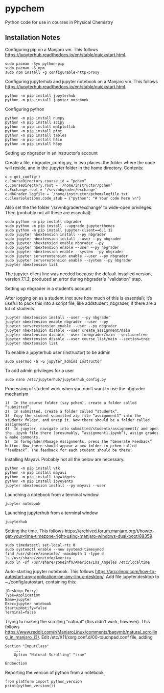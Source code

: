 # pypchem
Python code for use in courses in Physical Chemistry

## Installation Notes
Configuring pip on a Manjaro vm. This follows https://jupyterhub.readthedocs.io/en/stable/quickstart.html.

	sudo pacman -Syu python-pip
	sudo pacman -S npm
	sudo npm install -g configurable-http-proxy


Configuring jupyterhub and jupyter notebook on a Manjaro vm. This follows https://jupyterhub.readthedocs.io/en/stable/quickstart.html.

	python -m pip install jupyterhub
	python -m pip install jupyter notebook


Configuring python

	python -m pip install numpy
	python -m pip install scipy
	python -m pip install matplotlib
	python -m pip install pint
	python -m pip install tables
	python -m pip install h5io
	python -m pip install h5py


Setting up nbgrader in an instructor’s account

Create a file, nbgrader_config.py, in two places: the folder where the code will reside, and in the .jupyter folder in the home directory. Contents:

	c = get_config()
	c.CourseDirectory.course_id = “pchem”
	c.CourseDirectory.root = '/home/instructor/pchem’
	c.Exchange.root = '/srv/nbgrader/exchange'
	c.NbGrader.logfile = ‘/home/instructor/pchem/logfile.txt'
	c.ClearSolutions.code_stub = {"python": "# Your code here \n"}

Also set the the folder '/srv/nbgrader/exchange' to wide-open privileges. Then (probably not all these are essential):

	sudo python -m pip install nbgrader
	sudo python -m pip install --upgrade jupyterthemes
	sudo python -m pip install jupyter-client==6.1.12
	sudo jupyter nbextension install --py nbgrader
	sudo jupyter nbextension install --user —-py nbgrader
	sudo jupyter nbextension enable nbgrader --py
	sudo jupyter nbextension enable —-user —-py nbgrader
	sudo jupyter nbextension enable --system --py nbgrader
	sudo jupyter serverextension enable --user --py nbgrader
	sudo jupyter serverextension enable --system --py nbgrader
	jupyter nbextension list

The jupyter-client line was needed because the default installed version, version 7.1.2, produced an error during nbgrader's "validation" step.

Setting up nbgrader in a student’s account

After logging on as a student (not sure how much of this is essential); it’s useful to pack this into a script file, like addstudent_nbgrader, if there are a lot of students.

	jupyter nbextension install --user --py nbgrader
	jupyter nbextension enable nbgrader --user --py
	jupyter serverextension enable --user --py nbgrader
	jupyter nbextension disable --user create_assignment/main
	jupyter nbextension disable --user formgrader/main --section=tree
	jupyter nbextension disable --user course_list/main --section=tree
	jupyter nbextension list




To enable a jupyterhub user (instructor) to be admin

	sudo usermod -a -G jupyter_admins instructor


To add admin privileges for a user

	sudo nano /etc/jupyterhub/jupyterhub_config.py


Processing of student work when you don’t want to use the nbgrader mechanism

	1)	In the course folder (say pchem), create a folder called “submitted”.
	2)	In submitted, create a folder called “studentx”.
	3)	Copy the student-submitted zip file “assignment1” into the studentx folder, and unzip it. Now there should be a folder called assignment1.
	4)	In jupyter, navigate into submitted/studentx/assignment1/ and open the .ipynb file there (presumably, “assignment1.ipynb”), assign grades & make comments.
	5)	In formgrader/Manage Assignments, press the “Generate Feedback” button. Now there should appear a new folder in pchem called “feedback”. The feedback for each student should be there.


Installing Mayavi. Probably not all the below are necessary.

	python -m pip install vtk
	python -m pip install mayavi
	python -m pip install ipywidgets
	python -m pip install ipyevents
	jupyter nbextension install --py mayavi --user


Launching a notebook from a terminal window

	jupyter notebook

Launching jupyterhub from a terminal window

	jupyterhub


Setting the time. This follows https://archived.forum.manjaro.org/t/howto-get-your-time-timezone-right-using-manjaro-windows-dual-boot/89359

	sudo timedatectl set-local-rtc 0
	sudo systemctl enable --now systemd-timesyncd
	find /usr/share/zoneinfo/ -maxdepth 1 -type d
	ls /usr/share/zoneinfo/America
	sudo ln -sf /usr/share/zoneinfo/America/Los_Angeles /etc/localtime


Auto-starting jupyter notebook. This follows https://arcolinux.com/how-to-autostart-any-application-on-any-linux-desktop/. Add file jupyter.desktop to ~./config/autostart, containing this:

	[Desktop Entry]
	Type=Application
	Name=jupyter
	Exec=jupyter notebook
	StartupNotify=false
	Terminal=false


Trying to making the scrolling “natural” (this didn’t work, however). This follows https://www.reddit.com/r/ManjaroLinux/comments/bagymb/natural_scrolling_in_manjaro_i3/. Edit /etc/X11/xorg.conf.d/00-touchpad.conf file, adding 

	Section "InputClass"                 
		...
		Option "Natural Scrolling" "true"
		...
	EndSection


Reporting the version of python from a notebook

	from platform import python_version
	print(python_version())


